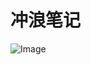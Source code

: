# 冲浪笔记


![Image](https://zhuyaguang-1308110266.cos.ap-shanghai.myqcloud.com/img/F2Bvjp3aQAA-qtm.png)








